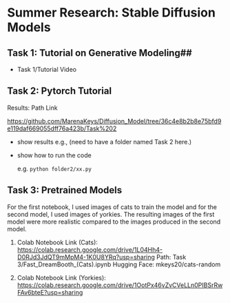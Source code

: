 # Summer Research: Stable Diffusion Models 


## Task 1: Tutorial on Generative Modeling##

-  Task 1/Tutorial Video 





## Task 2: Pytorch Tutorial ##

Results: Path Link

https://github.com/MarenaKeys/Diffusion_Model/tree/36c4e8b2b8e75bfd9e119daf669055dff76a423b/Task%202


- show results e.g., (need to have a folder named Task 2 here.)




- show how to run the code




    e.g. ```python folder2/xx.py```






## Task 3: Pretrained Models ##

For the first notebook, I used images of cats to train the model and for the second model, I used images of yorkies. The resulting images of the first model were more realistic compared to the images produced in the second model.

1. Colab Notebook Link (Cats): https://colab.research.google.com/drive/1L04Hh4-D0RJd3JdQT9mMpM4-1K0U8YRq?usp=sharing
Path: Task 3/Fast_DreamBooth_(Cats).ipynb
Hugging Face: mkeys20/cats-random

2. Colab Notebook Link (Yorkies): https://colab.research.google.com/drive/1OotPx46vZvCVeLLn0PIBSrRwFAv6bteE?usp=sharing


